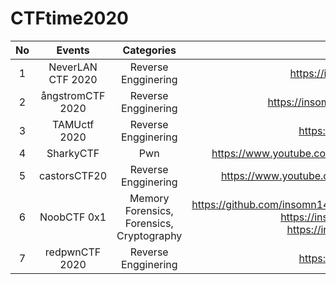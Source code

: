 # CTFtime2020

| No |       Events      |        Categories       |                                                  Writeups                                                  |
|:--:|:-----------------:|:-----------------------:|:----------------------------------------------------------------------------------------------------------:|
|  1 | NeverLAN CTF 2020 |   Reverse Engginering   |                             https://insomn14.github.io/posts/neverlanctf-2020/                             |
|  2 | ångstromCTF 2020  |   Reverse Engginering   |                           https://insomn14.github.io/posts/%C3%A5ngstromctf-2020/                          |
|  3 | TAMUctf 2020      |   Reverse Engginering   |                               https://insomn14.github.io/posts/tamuctf-2020/                               |
|  4 | SharkyCTF         |           Pwn           |                  https://www.youtube.com/playlist?list=PL-ve7KC1Q3xoiWLN8Q0WSwzkZhXL615gu                  |
|  5 | castorsCTF20      |   Reverse Engginering   |                  https://www.youtube.com/playlist?list=PL-ve7KC1Q3xo_YqjEh_FoOt6lU1pZeobG                  |
|  6 | NoobCTF 0x1       |  Memory Forensics, Forensics, Cryptography | https://github.com/insomn14/CTFtime2020/tree/master/NoobCTF0x1/Memory%20Forensics https://insomn14.github.io/posts/noobctf0x1-forensics/ https://insomn14.github.io/posts/noobctf0x1-crypto/ |
|  7 | redpwnCTF 2020    |   Reverse Engginering   |                                https://insomn14.github.io/posts/redpwn-2020/                               |
